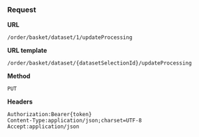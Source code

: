 ### Request

**URL**

`/order/basket/dataset/1/updateProcessing`

**URL template**

`/order/basket/dataset/{datasetSelectionId}/updateProcessing`

**Method**

`PUT`

**Headers**

`Authorization:Bearer{token}`  
`Content-Type:application/json;charset=UTF-8`  
`Accept:application/json`  
